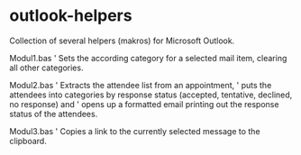 # outlook-helpers
Collection of several helpers (makros) for Microsoft Outlook.

Modul1.bas 
' Sets the according category for a selected mail item, clearing all other categories.

Modul2.bas 
' Extracts the attendee list from an appointment,
' puts the attendees into categories by response status (accepted, tentative, declined, no response) and
' opens up a formatted email printing out the response status of the attendees.

Modul3.bas
' Copies a link to the currently selected message to the clipboard.
